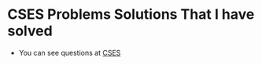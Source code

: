 # CSES Problems Solutions That I have solved

- You can see questions at <a href="https://cses.fi/problemset/list">CSES</a>

